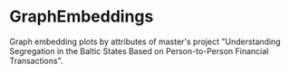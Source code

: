 # GraphEmbeddings
Graph embedding plots by attributes of master's project "Understanding Segregation in the Baltic States Based on Person-to-Person Financial Transactions".
